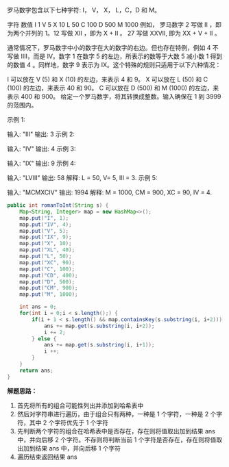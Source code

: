 罗马数字包含以下七种字符: I， V， X， L，C，D 和 M。

字符          数值
I             1
V             5
X             10
L             50
C             100
D             500
M             1000
例如， 罗马数字 2 写做 II ，即为两个并列的 1。12 写做 XII ，即为 X + II 。 27 写做  XXVII, 即为 XX + V + II 。

通常情况下，罗马数字中小的数字在大的数字的右边。但也存在特例，例如 4 不写做 IIII，而是 IV。数字 1 在数字 5 的左边，所表示的数等于大数 5 减小数 1 得到的数值 4 。同样地，数字 9 表示为 IX。这个特殊的规则只适用于以下六种情况：

I 可以放在 V (5) 和 X (10) 的左边，来表示 4 和 9。
X 可以放在 L (50) 和 C (100) 的左边，来表示 40 和 90。 
C 可以放在 D (500) 和 M (1000) 的左边，来表示 400 和 900。
给定一个罗马数字，将其转换成整数。输入确保在 1 到 3999 的范围内。

示例 1:

输入: "III"
输出: 3
示例 2:

输入: "IV"
输出: 4
示例 3:

输入: "IX"
输出: 9
示例 4:

输入: "LVIII"
输出: 58
解释: L = 50, V= 5, III = 3.
示例 5:

输入: "MCMXCIV"
输出: 1994
解释: M = 1000, CM = 900, XC = 90, IV = 4.

```java
public int romanToInt(String s) {
    Map<String, Integer> map = new HashMap<>();
    map.put("I", 1);
    map.put("IV", 4);
    map.put("V", 5);
    map.put("IX", 9);
    map.put("X", 10);
    map.put("XL", 40);
    map.put("L", 50);
    map.put("XC", 90);
    map.put("C", 100);
    map.put("CD", 400);
    map.put("D", 500);
    map.put("CM", 900);
    map.put("M", 1000);

    int ans = 0;
    for(int i = 0;i < s.length();) {
        if(i + 1 < s.length() && map.containsKey(s.substring(i, i+2))) {
            ans += map.get(s.substring(i, i+2));
            i += 2;
        } else {
            ans += map.get(s.substring(i, i+1));
            i ++;
        }
    }
    return ans;
}
```

**解题思路：**

1. 首先将所有的组合可能性列出并添加到哈希表中
2. 然后对字符串进行遍历，由于组合只有两种，一种是 1 个字符，一种是 2 个字符，其中 2 个字符优先于 1 个字符
3. 先判断两个字符的组合在哈希表中是否存在，存在则将值取出加到结果 ans 中，并向后移 2 个字符。不存则将判断当前 1 个字符是否存在，存在则将值取出加到结果 ans 中，并向后移 1 个字符
4. 遍历结束返回结果 ans

